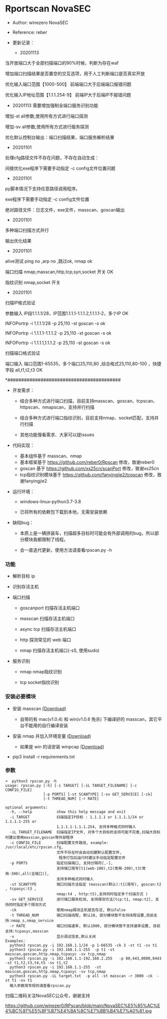 <!--
 * @Author: winezero
 * @reference: reber
 * @LastEditTime : 2020-11-08
 -->
# Rportscan  NovaSEC

* Author: winezero NovaSEC

* Reference: reber



* 更新记录：

  * 20201113

当开放端口大于全部扫描端口的90%时候，判断为存在waf

增加端口扫描结果是否置空的交互选项，用于人工判断端口是否真实开放

优化输入端口范围【1000-500】 前端端口大于后端端口报错问题

优化输入IP地址范围【1.1.1.254-9】 前端IP大于后端IP不报错问题


  * 20201113 需要增加强制全端口服务识别功能

增加-st all参数,使用所有方式进行端口探测

增加-sv all参数,使用所有方式进行服务探测

优化默认控制台输出：端口扫描结果，端口服务解析结果


  * 20201101

处理cfg路径文件不存在问题，不存在自动生成：

间接优化exe程序下需要手动指定 -c config文件位置问题

  * 20201101

py脚本情况下支持任意路径调用程序。

exe程序下需要手动指定 -c config文件位置

绝对路径文件：日志文件，exe文件，masscan、goscan输出

  * 20201101

多种端口扫描方式并行

输出优化结果

  * 20201101

alive测试 ping no ,arp no ,跳过ok,  nmap ok 

端口扫描 nmap,masscan,http,tcp,syn,socket  开关  OK

指纹识别 nmap,socket 开关


  * 20201101

扫描IP格式验证

参数输入 IP段1.1.1.1/28，IP范围1.1.1.1-1.1.1.2,1.1.1.1-2，多个IP  OK

INFOPortrp -i 1.1.1.1/28 -p 25,110 -st goscan -s ok

INFOPortrp -i 1.1.1.1-1.1.1.2 -p 25,110 -st goscan -s ok

INFOPortrp -i 1.1.1.1,1.1.1.2 -p 25,110 -st goscan -s  ok 

扫描端口格式验证

端口输入 端口范围1-65535，多个端口25,110,80 ,综合格式25,110,80-100 ，快捷字段 all,t1,t2,t3 OK 

*#########################################

* 开发需求：

  * 结合多种方式进行端口扫描，目前支持masscan、goscan、tcpscan、httpscan、nmapscan，支持并行扫描
  
  * 结合多种方式进行端口指纹识别，目前支持nmap、socket匹配，支持并行扫描
  
  * 其他功能慢看需求、大家可以提issues

* 代码实现：
  * 基本组件基于 masscan、nmap
  * 基本框架基于 https://github.com/reber0/Rpscan 修改，致谢reber0
  * goscan 基于 https://github.com/xs25cn/scanPort 修改，致谢xs25cn
  * tcp指纹识别模块基于 https://github.com/fanyingjie2/tcpscan 修改，致谢fanyingjie2

* 运行环境：

  * windows-linux-python3.7-3.8
  
  * 已将所有的依赖包下载到本地，无需安装依赖

* 缺陷bug：

  * 本质上是一辆拼装车，扫描超多目标时可能会有外部调用的bug，所以部分模块我都限制了线程。

  * 会一直迭代更新，使用方法请查看rpscan.py -h


### 功能

* 解析目标 ip

* 识别存活主机

* 端口扫描

  * goscanport 扫描存活主机端口
  
  * masscan 扫描存活主机端口
  
  * async tcp 扫描存活主机端口

  * http 探测常见的 web 端口

  * nmap 扫描存活主机端口(-sS, 使用sudo)

* 服务识别

  * nmap nmap指纹识别
  
  * tcp socket指纹识别

### 安装必要模块
* 安装 masscan [(Download)](https://github.com/robertdavidgraham/masscan)
    * 自带的有 mac(v1.0.4) 和 win(v1.0.6 免杀) 下编译好的 masscan，其它平台不能用的自行编译安装

* 安装 nmap 并加入环境变量 [(Download)](https://nmap.org/dist/?C=M&O=D)
    * 如果是 win 的话安装 winpcap [(Download)](https://www.winpcap.org/install/default.htm)

* pip3 install -r requirements.txt

### 参数
```
➜  python3 rpscan.py -h                                              
usage: rpscan.py [-h] [-i TARGET] [-iL TARGET_FILENAME] [-c CONFIG_FILE]
                 [-p PORTS] [-st SCANTYPE] [-sv GET_SERVICE] [-ck]
                 [-t THREAD_NUM] [-r RATE]

optional arguments:
  -h, --help           show this help message and exit
  -i TARGET            扫描指定IP目标 : 1.1.1.1 or 1.1.1.1/24 or 1.1.1.1-255 or
                       1.1.1.1-1.1.1.254, 支持多种格式同时输入
  -iL TARGET_FILENAME  扫描指定IP文件, 对多个大目标的支持可能不完善,扫描大目标时建议使用masscan,goscan等外部程序
  -c CONFIG_FILE       扫描配置文件路径, example: /usr/local/etc/rpscan.cfg,
                       文件不存在时会自动创建默认配置文件,
                        程序打包后运行时建议手动指定配置文件
  -p PORTS             指定扫描端口, 支持分隔符[,-],
                       支持端口简写[t1(web-100),t2(常用-200),t3(常用-300),all(全端口)],
                       支持多种格式同时输入
  -st SCANTYPE         端口扫描方法指定 (masscan(默认):t1(简写), goscan:t2 , tcpasyc:t3 ,
                       nmap:t4 , http:t5),支持同时指定多个扫描方式 )
  -sv GET_SERVICE      进行端口服务检测, 支持探测方法[tcp:t1, nmap:t2], 支持同时指定多个探测方式
  -ck                  使用nmap探测主机是否存活, 默认False
  -t THREAD_NUM        端口扫描线程, 默认10, 部分模块暂不支持线程设置,目前支持:nmap_s,nmap_service
  -r RATE              端口扫描速率, 默认1000, 部分模块暂不支持速率设置, 目前支持:tcpasyc,masscan
  -v                   显示调试信息,默认关闭
Examples:
  python3 rpscan.py -i 192.168.1.1/24 -p 1-66535 -ck 3 -st t1 -sv t1
  python3 rpscan.py -i 192.168.1.1-255  -p t1 -st masscan,goscan,http.nmap,tcpasyc -sv tcp,nmap
  python3 rpscan.py -i 192.168.1.1-192.168.1.255   -p 80,443,8080,8443 -st t1,t2,t3,t4,t5 -sv t1,t2
  python3 rpscan.py -i 192.168.1.1-255  -st masscan,goscan,http.nmap,tcpasyc -sv tcp,nmap
  python3 rpscan.py -iL target.txt  -p all -st masscan -r 3000 -ck  -st t1 -sv t1
  输入参数简写规则请查看rpscan.py
```

扫描二维码关注NovaSEC公众号，谢谢支持

https://github.com/winezer0/RPscan/blob/main/NovaSEC%E5%85%AC%E4%BC%97%E5%8F%B7%E4%BA%8C%E7%BB%B4%E7%A0%81.jpg

